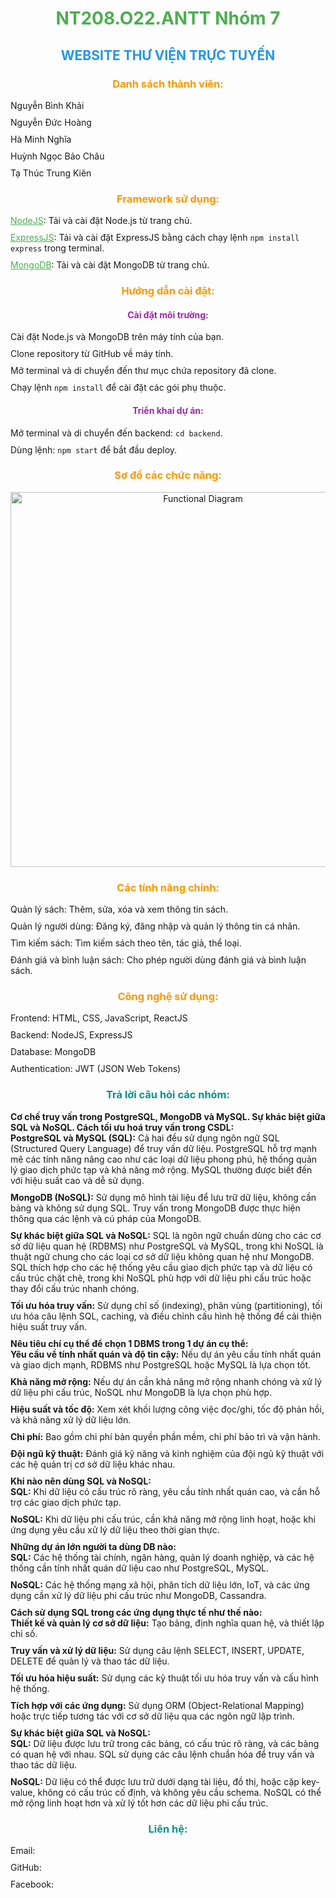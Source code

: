 <!DOCTYPE html>
<html lang="vi">
<head>
  <meta charset="UTF-8">
  <title>NT208.O22.ANTT Nhóm 7</title>
  <style>
    h1, h2, h3, h4 {
      text-align: center;
    }
    h1 {
      color: #4CAF50;
    }
    h2 {
      color: #2196F3;
    }
    h3 {
      color: #FF9800;
    }
    h4 {
      color: #9C27B0;
    }
    ul {
      list-style-type: none;
      padding: 0;
    }
    li {
      margin-bottom: 10px;
    }
    a {
      color: #4CAF50;
    }
    p {
      text-align: center;
    }
  </style>
</head>
<body>
  <h1>NT208.O22.ANTT Nhóm 7</h1>
  <h2>WEBSITE THƯ VIỆN TRỰC TUYẾN</h2>

  <h3>Danh sách thành viên:</h3>
  <ul>
    <li>Nguyễn Bình Khải</li>
    <li>Nguyễn Đức Hoàng</li>
    <li>Hà Minh Nghĩa</li>
    <li>Huỳnh Ngọc Bảo Châu</li>
    <li>Tạ Thúc Trung Kiên</li> 
  </ul>

  <h3>Framework sử dụng:</h3>
  <ul> 
    <li><a href="https://nodejs.org/en/download/">NodeJS</a>: Tải và cài đặt Node.js từ trang chủ.</li>
    <li><a href="https://expressjs.com/">ExpressJS</a>: Tải và cài đặt ExpressJS bằng cách chạy lệnh <code>npm install express</code> trong terminal.</li>
    <li><a href="https://www.mongodb.com/try/download/community">MongoDB</a>: Tải và cài đặt MongoDB từ trang chủ.</li>
  </ul>

  <h3>Hướng dẫn cài đặt:</h3>
  <h4>Cài đặt môi trường:</h4>
  <ul>
    <li>Cài đặt Node.js và MongoDB trên máy tính của bạn.</li>
    <li>Clone repository từ GitHub về máy tính.</li>
    <li>Mở terminal và di chuyển đến thư mục chứa repository đã clone.</li>
    <li>Chạy lệnh <code>npm install</code> để cài đặt các gói phụ thuộc.</li>
  </ul>
  <h4>Triển khai dự án:</h4>
  <ul>
    <li>Mở terminal và di chuyển đến backend: <code>cd backend</code>.</li>
    <li>Dùng lệnh: <code>npm start</code> để bắt đầu deploy.</li>
  </ul>

  <h3>Sơ đồ các chức năng:</h3>
  <p>
    <img src="https://github.com/MNghiazz/Doan/assets/109862700/a9d31d68-1a9d-4323-bcda-86230b856060" alt="Functional Diagram" width="600">
  </p>

  <h3>Các tính năng chính:</h3>
  <ul>
    <li>Quản lý sách: Thêm, sửa, xóa và xem thông tin sách.</li>
    <li>Quản lý người dùng: Đăng ký, đăng nhập và quản lý thông tin cá nhân.</li>
    <li>Tìm kiếm sách: Tìm kiếm sách theo tên, tác giả, thể loại.</li>
    <li>Đánh giá và bình luận sách: Cho phép người dùng đánh giá và bình luận sách.</li>
  </ul>

  <h3>Công nghệ sử dụng:</h3>
  <ul>
    <li>Frontend: HTML, CSS, JavaScript, ReactJS</li>
    <li>Backend: NodeJS, ExpressJS</li>
    <li>Database: MongoDB</li>
    <li>Authentication: JWT (JSON Web Tokens)</li>
  </ul>

  <h3 style="color: #009688;">Trả lời câu hỏi các nhóm:</h3>
  <ul>
    <li>
      <strong>Cơ chế truy vấn trong PostgreSQL, MongoDB và MySQL. Sự khác biệt giữa SQL và NoSQL. Cách tối ưu hoá truy vấn trong CSDL:</strong>
      <ul>
        <li><strong>PostgreSQL và MySQL (SQL):</strong> Cả hai đều sử dụng ngôn ngữ SQL (Structured Query Language) để truy vấn dữ liệu. PostgreSQL hỗ trợ mạnh mẽ các tính năng nâng cao như các loại dữ liệu phong phú, hệ thống quản lý giao dịch phức tạp và khả năng mở rộng. MySQL thường được biết đến với hiệu suất cao và dễ sử dụng.</li>
        <li><strong>MongoDB (NoSQL):</strong> Sử dụng mô hình tài liệu để lưu trữ dữ liệu, không cần bảng và không sử dụng SQL. Truy vấn trong MongoDB được thực hiện thông qua các lệnh và cú pháp của MongoDB.</li>
        <li><strong>Sự khác biệt giữa SQL và NoSQL:</strong> SQL là ngôn ngữ chuẩn dùng cho các cơ sở dữ liệu quan hệ (RDBMS) như PostgreSQL và MySQL, trong khi NoSQL là thuật ngữ chung cho các loại cơ sở dữ liệu không quan hệ như MongoDB. SQL thích hợp cho các hệ thống yêu cầu giao dịch phức tạp và dữ liệu có cấu trúc chặt chẽ, trong khi NoSQL phù hợp với dữ liệu phi cấu trúc hoặc thay đổi cấu trúc nhanh chóng.</li>
        <li><strong>Tối ưu hóa truy vấn:</strong> Sử dụng chỉ số (indexing), phân vùng (partitioning), tối ưu hóa câu lệnh SQL, caching, và điều chỉnh cấu hình hệ thống để cải thiện hiệu suất truy vấn.</li>
      </ul>
    </li>
    <li>
      <strong>Nêu tiêu chí cụ thể để chọn 1 DBMS trong 1 dự án cụ thể:</strong>
      <ul>
        <li><strong>Yêu cầu về tính nhất quán và độ tin cậy:</strong> Nếu dự án yêu cầu tính nhất quán và giao dịch mạnh, RDBMS như PostgreSQL hoặc MySQL là lựa chọn tốt.</li>
        <li><strong>Khả năng mở rộng:</strong> Nếu dự án cần khả năng mở rộng nhanh chóng và xử lý dữ liệu phi cấu trúc, NoSQL như MongoDB là lựa chọn phù hợp.</li>
        <li><strong>Hiệu suất và tốc độ:</strong> Xem xét khối lượng công việc đọc/ghi, tốc độ phản hồi, và khả năng xử lý dữ liệu lớn.</li>
        <li><strong>Chi phí:</strong> Bao gồm chi phí bản quyền phần mềm, chi phí bảo trì và vận hành.</li>
        <li><strong>Đội ngũ kỹ thuật:</strong> Đánh giá kỹ năng và kinh nghiệm của đội ngũ kỹ thuật với các hệ quản trị cơ sở dữ liệu khác nhau.</li>
      </ul>
    </li>
    <li>
      <strong>Khi nào nên dùng SQL và NoSQL:</strong>
      <ul>
        <li><strong>SQL:</strong> Khi dữ liệu có cấu trúc rõ ràng, yêu cầu tính nhất quán cao, và cần hỗ trợ các giao dịch phức tạp.</li>
        <li><strong>NoSQL:</strong> Khi dữ liệu phi cấu trúc, cần khả năng mở rộng linh hoạt, hoặc khi ứng dụng yêu cầu xử lý dữ liệu theo thời gian thực.</li>
      </ul>
    </li>
    <li>
      <strong>Những dự án lớn người ta dùng DB nào:</strong>
      <ul>
        <li><strong>SQL:</strong> Các hệ thống tài chính, ngân hàng, quản lý doanh nghiệp, và các hệ thống cần tính nhất quán dữ liệu cao như PostgreSQL, MySQL.</li>
        <li><strong>NoSQL:</strong> Các hệ thống mạng xã hội, phân tích dữ liệu lớn, IoT, và các ứng dụng cần xử lý dữ liệu phi cấu trúc như MongoDB, Cassandra.</li>
      </ul>
    </li>
    <li>
      <strong>Cách sử dụng SQL trong các ứng dụng thực tế như thế nào:</strong>
      <ul>
        <li><strong>Thiết kế và quản lý cơ sở dữ liệu:</strong> Tạo bảng, định nghĩa quan hệ, và thiết lập chỉ số.</li>
        <li><strong>Truy vấn và xử lý dữ liệu:</strong> Sử dụng câu lệnh SELECT, INSERT, UPDATE, DELETE để quản lý và thao tác dữ liệu.</li>
        <li><strong>Tối ưu hóa hiệu suất:</strong> Sử dụng các kỹ thuật tối ưu hóa truy vấn và cấu hình hệ thống.</li>
        <li><strong>Tích hợp với các ứng dụng:</strong> Sử dụng ORM (Object-Relational Mapping) hoặc trực tiếp tương tác với cơ sở dữ liệu qua các ngôn ngữ lập trình.</li>
      </ul>
    </li>
    <li>
      <strong>Sự khác biệt giữa SQL và NoSQL:</strong>
      <ul>
        <li><strong>SQL:</strong> Dữ liệu được lưu trữ trong các bảng, có cấu trúc rõ ràng, và các bảng có quan hệ với nhau. SQL sử dụng các câu lệnh chuẩn hóa để truy vấn và thao tác dữ liệu.</li>
        <li><strong>NoSQL:</strong> Dữ liệu có thể được lưu trữ dưới dạng tài liệu, đồ thị, hoặc cặp key-value, không có cấu trúc cố định, và không yêu cầu schema. NoSQL có thể mở rộng linh hoạt hơn và xử lý tốt hơn các dữ liệu phi cấu trúc.</li>
      </ul>
    </li>
  </ul>

  <h3 style="color: #009688;">Liên hệ:</h3>
  <ul>
    <li>Email: </li>
    <li>GitHub: <a href=""></a></li>
    <li>Facebook: <a href=""></a></li>
  </ul>
</body>
</html>
